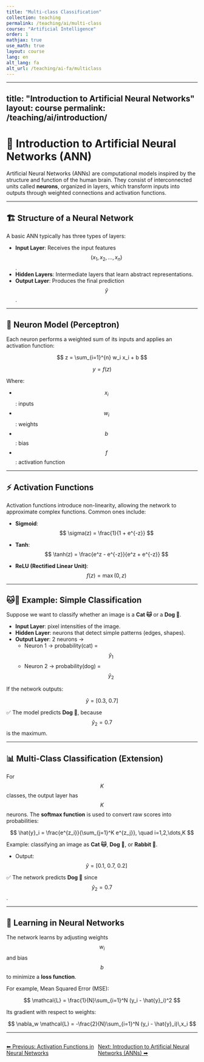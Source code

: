 ```yaml
---
title: "Multi-class Classification"
collection: teaching
permalink: /teaching/ai/multi-class
course: "Artificial Intelligence"
order: 1
mathjax: true
use_math: true
layout: course
lang: en
alt_lang: fa
alt_url: /teaching/ai-fa/multiclass
---
```

---
title: "Introduction to Artificial Neural Networks"
layout: course
permalink: /teaching/ai/introduction/
---

# 📘 Introduction to Artificial Neural Networks (ANN)

Artificial Neural Networks (ANNs) are computational models inspired by the structure and function of the human brain. They consist of interconnected units called **neurons**, organized in layers, which transform inputs into outputs through weighted connections and activation functions.  

---

## 🏗 Structure of a Neural Network

A basic ANN typically has three types of layers:  

- **Input Layer**: Receives the input features $$(x_1, x_2, \dots, x_n)$$.  
- **Hidden Layers**: Intermediate layers that learn abstract representations.  
- **Output Layer**: Produces the final prediction $$\hat{y}$$.  

---

## 🔢 Neuron Model (Perceptron)

Each neuron performs a weighted sum of its inputs and applies an activation function:  

$$
z = \sum_{i=1}^{n} w_i x_i + b
$$

$$
y = f(z)
$$

Where:  
- $$x_i$$: inputs  
- $$w_i$$: weights  
- $$b$$: bias  
- $$f$$: activation function  

---

## ⚡ Activation Functions

Activation functions introduce non-linearity, allowing the network to approximate complex functions. Common ones include:  

- **Sigmoid**:  
  $$
  \sigma(z) = \frac{1}{1 + e^{-z}}
  $$

- **Tanh**:  
  $$
  \tanh(z) = \frac{e^z - e^{-z}}{e^z + e^{-z}}
  $$

- **ReLU (Rectified Linear Unit)**:  
  $$
  f(z) = \max(0, z)
  $$

---

## 🐱🐶 Example: Simple Classification

Suppose we want to classify whether an image is a **Cat 🐱** or a **Dog 🐶**.  

- **Input Layer**: pixel intensities of the image.  
- **Hidden Layer**: neurons that detect simple patterns (edges, shapes).  
- **Output Layer**: 2 neurons →  
  - Neuron 1 → probability(cat) = $$\hat{y}_1$$  
  - Neuron 2 → probability(dog) = $$\hat{y}_2$$  

If the network outputs:  

$$
\hat{y} = [0.3, \ 0.7]
$$

✅ The model predicts **Dog 🐶**, because $$\hat{y}_2 = 0.7$$ is the maximum.  

---

## 📊 Multi-Class Classification (Extension)

For $$K$$ classes, the output layer has $$K$$ neurons. The **softmax function** is used to convert raw scores into probabilities:  

$$
\hat{y}_i = \frac{e^{z_i}}{\sum_{j=1}^K e^{z_j}}, \quad i=1,2,\dots,K
$$

Example: classifying an image as **Cat 🐱**, **Dog 🐶**, or **Rabbit 🐰**.  

- Output:  
  $$
  \hat{y} = [0.1, \ 0.7, \ 0.2]
  $$  

✅ The network predicts **Dog 🐶** since $$\hat{y}_2 = 0.7$$.  

---

## 🔧 Learning in Neural Networks

The network learns by adjusting weights $$w_i$$ and bias $$b$$ to minimize a **loss function**.  

For example, Mean Squared Error (MSE):  

$$
\mathcal{L} = \frac{1}{N}\sum_{i=1}^N (y_i - \hat{y}_i)^2
$$

Its gradient with respect to weights:  

$$
\nabla_w \mathcal{L} = -\frac{2}{N}\sum_{i=1}^N (y_i - \hat{y}_i)\,x_i
$$

---



<div class="lesson-nav" style="display:flex; justify-content:space-between; margin-top:2em;">
  <a class="btn btn--inverse" href="{{ '/teaching/ai/activation-functions' | relative_url }}">⬅︎ Previous: Activation Functions in Neural Networks</a>
  <a class="btn btn--primary" href="{{ '/teaching/ai/anns' | relative_url }}">Next: Introduction to Artificial Neural Networks (ANNs) ➡︎</a>
</div>